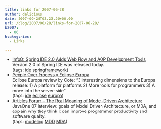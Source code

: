 ```yaml
---
title: links for 2007-06-28
author: delicious
date: 2007-06-28T02:25:36+00:00
url: /blog/2007/06/28/links-for-2007-06-28/
b2007:
  - 06
bcategories:
  - Links

---
```

  * <div>
      <a href="http://www.infoq.com/news/2007/06/springide2">InfoQ: Spring IDE 2.0 Adds Web Flow and AOP Development Tools</a>
    </div>
    
    <div>
      Version 2.0 of Spring IDE was released today.
    </div>
    
    <div>
      (tags: <a href="http://del.icio.us/frodenas/ide">ide</a> <a href="http://del.icio.us/frodenas/springframework">springframework</a>)
    </div>

  * <div>
      <a href="http://www.redmonk.com/cote/2007/06/27/eclipse-europa/">People Over Process » Eclipse Europa</a>
    </div>
    
    <div>
      Eclipse Europa review by Cote: &#8220;3 interesting dimensions to the Europa release: 1) A platform for platforms 2) More tools for programmers 3) A move into the server-side&#8221;
    </div>
    
    <div>
      (tags: <a href="http://del.icio.us/frodenas/ide">ide</a> <a href="http://del.icio.us/frodenas/eclipse">eclipse</a> <a href="http://del.icio.us/frodenas/europa">europa</a>)
    </div>

  * <div>
      <a href="http://www.artima.com/forums/flat.jsp?forum=226&thread=209152">Articles Forum &#8211; The Real Meaning of Model-Driven Architecture</a>
    </div>
    
    <div>
      JavaOne 07 interview: goals of Model Driven Architecture, or MDA, and explain why they think it can improve programmer productivity and software quality.
    </div>
    
    <div>
      (tags: <a href="http://del.icio.us/frodenas/modeling">modeling</a> <a href="http://del.icio.us/frodenas/MDD">MDD</a> <a href="http://del.icio.us/frodenas/MDA">MDA</a>)
    </div>